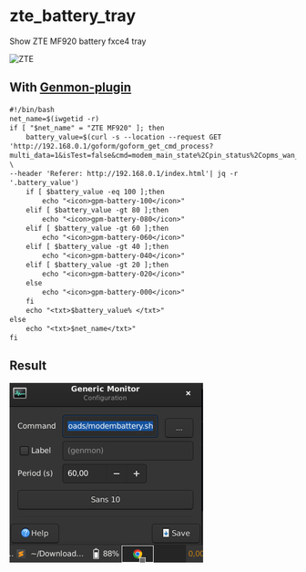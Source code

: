 # zte_battery_tray
Show ZTE MF920 battery fxce4 tray

![ZTE](https://www.ixbt.com/img/r30/00/02/24/04/title1.jpg)

## With [Genmon-plugin](https://docs.xfce.org/panel-plugins/xfce4-genmon-plugin/start)

```
#!/bin/bash
net_name=$(iwgetid -r)
if [ "$net_name" = "ZTE MF920" ]; then
	battery_value=$(curl -s --location --request GET 'http://192.168.0.1/goform/goform_get_cmd_process?multi_data=1&isTest=false&cmd=modem_main_state%2Cpin_status%2Copms_wan_mode%2Cloginfo%2Cnew_version_state%2Ccurrent_upgrade_state%2Cis_mandatory%2Cwifi_dfs_status%2Cbattery_value%2Cppp_dial_conn_fail_counter&_=1668023062256' \
--header 'Referer: http://192.168.0.1/index.html'| jq -r '.battery_value')
	if [ $battery_value -eq 100 ];then
		echo "<icon>gpm-battery-100</icon>"
	elif [ $battery_value -gt 80 ];then
		echo "<icon>gpm-battery-080</icon>"
	elif [ $battery_value -gt 60 ];then
		echo "<icon>gpm-battery-060</icon>"
	elif [ $battery_value -gt 40 ];then
		echo "<icon>gpm-battery-040</icon>"
	elif [ $battery_value -gt 20 ];then
		echo "<icon>gpm-battery-020</icon>"
	else
		echo "<icon>gpm-battery-000</icon>"
	fi
	echo "<txt>$battery_value% </txt>"
else
	echo "<txt>$net_name</txt>"
fi

```
## Result
![Result](zte_result.png)
